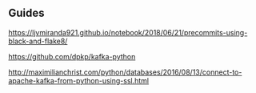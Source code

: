 ## Guides



https://ljvmiranda921.github.io/notebook/2018/06/21/precommits-using-black-and-flake8/

https://github.com/dpkp/kafka-python

http://maximilianchrist.com/python/databases/2016/08/13/connect-to-apache-kafka-from-python-using-ssl.html